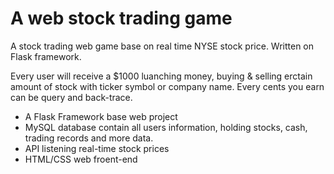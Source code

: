 # A web stock trading game
A stock trading web game base on real time NYSE stock price.
Written on Flask framework.

Every user will receive a $1000 luanching money, buying & selling erctain amount of stock with ticker symbol or company name. Every cents you earn can be query and back-trace.

- A Flask Framework base web project
- MySQL database contain all users information, holding stocks, cash, trading records and more data.
- API listening real-time stock prices
- HTML/CSS web froent-end
